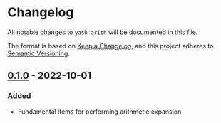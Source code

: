 # Changelog

All notable changes to `yash-arith` will be documented in this file.

The format is based on [Keep a Changelog](https://keepachangelog.com/en/1.1.0/),
and this project adheres to [Semantic Versioning](https://semver.org/spec/v2.0.0.html).

## [0.1.0] - 2022-10-01

### Added

- Fundamental items for performing arithmetic expansion

[0.1.0]: https://github.com/magicant/yash-rs/releases/tag/yash-arith-0.1.0
